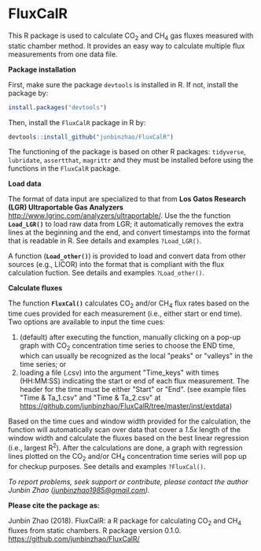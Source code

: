 # FluxCalR
This R package is used to calculate CO<sub>2</sub> and CH<sub>4</sub> gas fluxes measured with static chamber method. It provides an 
    easy way to calculate multiple flux measurements from one data file. 
    
**Package installation**

First, make sure the package `devtools` is installed in R. If not, install the package by: 
```R
install.packages("devtools")
```
Then, install the `FluxCalR` package in R by:
```R
devtools::install_github("junbinzhao/FluxCalR")
```
The functioning of the package is based on other R packages: `tidyverse`, `lubridate`, `assertthat`, `magrittr` and they must be installed before using the functions in the `FluxCalR` package.

**Load data**

The format of data input are specialized to that from **Los Gatos Research (LGR) Ultraportable Gas Analyzers** 
    <http://www.lgrinc.com/analyzers/ultraportable/>. Use the the function **`Load_LGR()`** to load raw data from LGR; 
    it automatically removes the extra lines at the beginning and the end, and convert timestamps into the format that is readable in R. See details and examples ``?Load_LGR()``.
    
A function (**`Load_other()`**) is provided to load and convert data from other sources (e.g., LICOR) into the format that is 
    compliant with the flux calculation fuction. See details and examples ``?Load_other()``.

**Calculate fluxes**

The function **`FluxCal()`** calculates CO<sub>2</sub> and/or CH<sub>4</sub> flux rates based on the time cues provided for each measurement (i.e., either 
    start or end time). Two options are available to input the time cues: 
1. (default) after executing the function, manually clicking on a pop-up graph with CO<sub>2</sub> concentration time series to choose 
    the END time, which can usually be recognized as the local "peaks" or "valleys" in the time series; or 
2. loading a file (.csv) into the argument "Time_keys" with times (HH:MM:SS) indicating the start or end of each flux measurement. 
    The header for the time must be either "Start" or "End". 
    (see example files "Time & Ta_1.csv" and "Time & Ta_2.csv" at https://github.com/junbinzhao/FluxCalR/tree/master/inst/extdata)
    
Based on the time cues and window width provided for the calculation, the function will automatically scan over data that cover a *1.5x* length of the window width and calculate the fluxes based on the best linear regression (i.e., largest R<sup>2</sup>). After the
    calculations are done, a graph with regression lines plotted on the CO<sub>2</sub> and/or CH<sub>4</sub> concentration time series will pop up 
    for checkup purposes. See details and examples ``?FluxCal()``.

*To report problems, seek support or contribute, please contact the author Junbin Zhao (junbinzhao1985@gmail.com).*

**Please cite the package as:**

Junbin Zhao (2018). FluxCalR: a R package for calculating CO<sub>2</sub> and CH<sub>4</sub> fluxes from static chambers. R package version 0.1.0. https://github.com/junbinzhao/FluxCalR/
